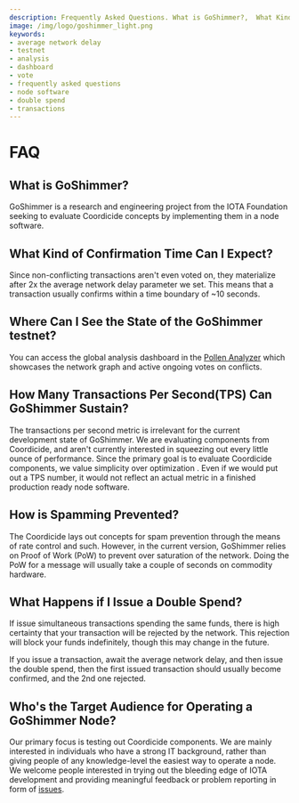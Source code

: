```yaml
---
description: Frequently Asked Questions. What is GoShimmer?,  What Kind of Confirmation Time Can I Expect?, Where Can I See the State of the GoShimmer testnet?,How Many Transactions Per Second(TPS) can GoShimmer Sustain?, How is Spamming Prevented?, What Happens if I Issue a Double Spend?, Who's the Target Audience for Operating a GoShimmer Node?
image: /img/logo/goshimmer_light.png
keywords:
- average network delay
- testnet
- analysis
- dashboard
- vote
- frequently asked questions
- node software
- double spend
- transactions
---
```

# FAQ

## What is GoShimmer?

GoShimmer is a research and engineering project from the IOTA Foundation seeking to evaluate Coordicide concepts by implementing them in a node software.

## What Kind of Confirmation Time Can I Expect?

Since non-conflicting transactions aren't even voted on, they materialize after 2x the average network delay parameter we set. This means that a transaction usually confirms within a time boundary of ~10 seconds.

## Where Can I See the State of the GoShimmer testnet?

You can access the global analysis dashboard in the [Pollen Analyzer](http://ressims.iota.cafe:28080/autopeering) which showcases the network graph and active ongoing votes on conflicts.

## How Many Transactions Per Second(TPS) Can GoShimmer Sustain?

The transactions per second metric is irrelevant for the current development state of GoShimmer. We are evaluating components from Coordicide, and aren't currently interested in squeezing out every little ounce of performance. Since the primary goal is to evaluate Coordicide components, we value simplicity over optimization . Even if we would put out a TPS number, it would not reflect an actual metric in a finished production ready node software. 

## How is Spamming Prevented?

The Coordicide lays out concepts for spam prevention through the means of rate control and such. However, in the current version, GoShimmer relies on Proof of Work (PoW) to prevent over saturation of the network. Doing the PoW for a message will usually take a couple of seconds on commodity hardware.

## What Happens if I Issue a Double Spend?

If issue simultaneous transactions spending the same funds, there is high certainty that your transaction will be rejected by the network. This rejection will block your funds indefinitely, though this may change in the future.  

If you issue a transaction, await the average network delay, and then issue the double spend, then the first issued transaction should usually become confirmed, and the 2nd one rejected.  

## Who's the Target Audience for Operating a GoShimmer Node?

Our primary focus is testing out Coordicide components. We are mainly interested in individuals who have a strong IT background, rather than giving people of any knowledge-level the easiest way to operate a node. We welcome people interested in trying out the bleeding edge of IOTA development and providing meaningful feedback or problem reporting in form of [issues](https://github.com/iotaledger/goshimmer/issues/new/choose).